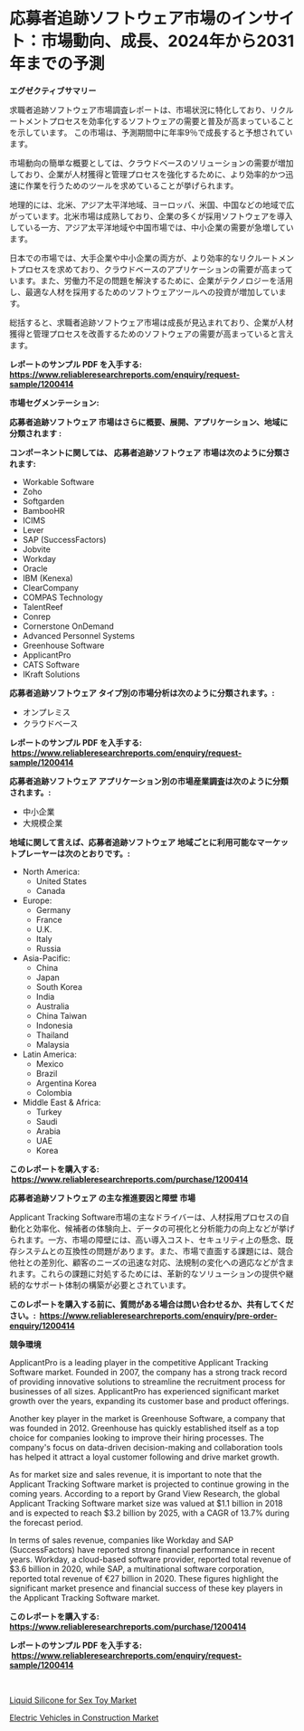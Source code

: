 <p><h1>応募者追跡ソフトウェア市場のインサイト：市場動向、成長、2024年から2031年までの予測</h1></p><p><strong>エグゼクティブサマリー</strong></p>
<p><p>求職者追跡ソフトウェア市場調査レポートは、市場状況に特化しており、リクルートメントプロセスを効率化するソフトウェアの需要と普及が高まっていることを示しています。 この市場は、予測期間中に年率9％で成長すると予想されています。</p><p>市場動向の簡単な概要としては、クラウドベースのソリューションの需要が増加しており、企業が人材獲得と管理プロセスを強化するために、より効率的かつ迅速に作業を行うためのツールを求めていることが挙げられます。</p><p>地理的には、北米、アジア太平洋地域、ヨーロッパ、米国、中国などの地域で広がっています。北米市場は成熟しており、企業の多くが採用ソフトウェアを導入している一方、アジア太平洋地域や中国市場では、中小企業の需要が急増しています。</p><p>日本での市場では、大手企業や中小企業の両方が、より効率的なリクルートメントプロセスを求めており、クラウドベースのアプリケーションの需要が高まっています。また、労働力不足の問題を解決するために、企業がテクノロジーを活用し、最適な人材を採用するためのソフトウェアツールへの投資が増加しています。</p><p>総括すると、求職者追跡ソフトウェア市場は成長が見込まれており、企業が人材獲得と管理プロセスを改善するためのソフトウェアの需要が高まっていると言えます。</p></p>
<p><strong>レポートのサンプル PDF を入手する: <a href="https://www.reliableresearchreports.com/enquiry/request-sample/1200414">https://www.reliableresearchreports.com/enquiry/request-sample/1200414</a></strong></p>
<p><strong>市場セグメンテーション:</strong></p>
<p><strong> 応募者追跡ソフトウェア 市場はさらに概要、展開、アプリケーション、地域に分類されます :</strong></p>
<p><strong>コンポーネントに関しては、 応募者追跡ソフトウェア 市場は次のように分類されます: &nbsp;</strong></p>
<p><ul><li>Workable Software</li><li>Zoho</li><li>Softgarden</li><li>BambooHR</li><li>ICIMS</li><li>Lever</li><li>SAP (SuccessFactors)</li><li>Jobvite</li><li>Workday</li><li>Oracle</li><li>IBM (Kenexa)</li><li>ClearCompany</li><li>COMPAS Technology</li><li>TalentReef</li><li>Conrep</li><li>Cornerstone OnDemand</li><li>Advanced Personnel Systems</li><li>Greenhouse Software</li><li>ApplicantPro</li><li>CATS Software</li><li>IKraft Solutions</li></ul></p>
<p><strong> 応募者追跡ソフトウェア タイプ別の市場分析は次のように分類されます。:</strong></p>
<p><ul><li>オンプレミス</li><li>クラウドベース</li></ul></p>
<p><strong>レポートのサンプル PDF を入手する: &nbsp;<a href="https://www.reliableresearchreports.com/enquiry/request-sample/1200414">https://www.reliableresearchreports.com/enquiry/request-sample/1200414</a></strong></p>
<p><strong> 応募者追跡ソフトウェア アプリケーション別の市場産業調査は次のように分類されます。:</strong></p>
<p><ul><li>中小企業</li><li>大規模企業</li></ul></p>
<p><strong>地域に関して言えば、応募者追跡ソフトウェア 地域ごとに利用可能なマーケットプレーヤーは次のとおりです。:</strong></p>
<p><ul>
    <li>
        North America:
        <ul>
            <li>United States</li>
            <li>Canada</li>
        </ul>
    </li>
    <li>
        Europe:
        <ul>
            <li>Germany</li>
            <li>France</li>
            <li>U.K.</li>
            <li>Italy</li>
            <li>Russia</li>
        </ul>
    </li>
    <li>
        Asia-Pacific:
        <ul>
            <li>China</li>
            <li>Japan</li>
            <li>South Korea</li>
            <li>India</li>
            <li>Australia</li>
            <li>China Taiwan</li>
            <li>Indonesia</li>
            <li>Thailand</li>
            <li>Malaysia</li>
        </ul>
    </li>
    <li>
        Latin America:
        <ul>
            <li>Mexico</li>
            <li>Brazil</li>
            <li>Argentina Korea</li>
            <li>Colombia</li>
        </ul>
    </li>
    <li>
        Middle East & Africa:
        <ul>
            <li>Turkey</li>
            <li>Saudi</li>
            <li>Arabia</li>
            <li>UAE</li>
            <li>Korea</li>
        </ul>
    </li>
    </ul></p>
<p><strong>このレポートを購入する: &nbsp;<a href="https://www.reliableresearchreports.com/purchase/1200414">https://www.reliableresearchreports.com/purchase/1200414</a></strong></p>
<p><strong>応募者追跡ソフトウェア の主な推進要因と障壁 市場</strong></p>
<p><p>Applicant Tracking Software市場の主なドライバーは、人材採用プロセスの自動化と効率化、候補者の体験向上、データの可視化と分析能力の向上などが挙げられます。一方、市場の障壁には、高い導入コスト、セキュリティ上の懸念、既存システムとの互換性の問題があります。また、市場で直面する課題には、競合他社との差別化、顧客のニーズの迅速な対応、法規制の変化への適応などが含まれます。これらの課題に対処するためには、革新的なソリューションの提供や継続的なサポート体制の構築が必要とされています。</p></p>
<p><strong>このレポートを購入する前に、質問がある場合は問い合わせるか、共有してください。:&nbsp; <a href="https://www.reliableresearchreports.com/enquiry/pre-order-enquiry/1200414">https://www.reliableresearchreports.com/enquiry/pre-order-enquiry/1200414</a></strong></p>
<p><strong>競争環境</strong></p>
<p><p>ApplicantPro is a leading player in the competitive Applicant Tracking Software market. Founded in 2007, the company has a strong track record of providing innovative solutions to streamline the recruitment process for businesses of all sizes. ApplicantPro has experienced significant market growth over the years, expanding its customer base and product offerings.</p><p>Another key player in the market is Greenhouse Software, a company that was founded in 2012. Greenhouse has quickly established itself as a top choice for companies looking to improve their hiring processes. The company's focus on data-driven decision-making and collaboration tools has helped it attract a loyal customer following and drive market growth.</p><p>As for market size and sales revenue, it is important to note that the Applicant Tracking Software market is projected to continue growing in the coming years. According to a report by Grand View Research, the global Applicant Tracking Software market size was valued at $1.1 billion in 2018 and is expected to reach $3.2 billion by 2025, with a CAGR of 13.7% during the forecast period.</p><p>In terms of sales revenue, companies like Workday and SAP (SuccessFactors) have reported strong financial performance in recent years. Workday, a cloud-based software provider, reported total revenue of $3.6 billion in 2020, while SAP, a multinational software corporation, reported total revenue of €27 billion in 2020. These figures highlight the significant market presence and financial success of these key players in the Applicant Tracking Software market.</p></p>
<p><strong>このレポートを購入する: &nbsp; <a href="https://www.reliableresearchreports.com/purchase/1200414">https://www.reliableresearchreports.com/purchase/1200414</a></strong></p>
<p><strong>レポートのサンプル PDF を入手する: &nbsp;<a href="https://www.reliableresearchreports.com/enquiry/request-sample/1200414">https://www.reliableresearchreports.com/enquiry/request-sample/1200414</a></strong><strong></strong></p>
<p>&nbsp;</p>
<p><p><a href="https://github.com/Angelnienowdseej3e45z3p8c/Market-Research-Report-List-1/blob/main/liquid-silicone-for-sex-toy-market.md">Liquid Silicone for Sex Toy Market</a></p><p><a href="https://extreme-scabiosa-c81.notion.site/Electric-Vehicles-in-Construction-Market-Size-Reflecting-a-Forecast-Till-2031-Market-By-Type-By-Ap-efe651ce287d4263beb9dd107c200704">Electric Vehicles in Construction Market</a></p></p>